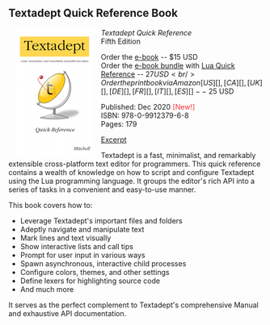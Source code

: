 ## Textadept Quick Reference Book

<script src="https://gumroad.com/js/gumroad.js"></script>

<div style="float: left; margin: 0 1em 0 1em;">
  <img src="images/quickref_small.png" alt="" style="border-width: 1px;"/>
</div>

*Textadept Quick Reference*<br/>
Fifth Edition

Order the <a href="https://gum.co/textadept_ebook" target="_blank">e-book</a> --
$15 USD<br/>
Order the <a href="https://gum.co/qr_bundle" target="_blank">e-book bundle</a>
with [Lua Quick Reference][] -- $27 USD<br/>
Order the print book via Amazon [US][], [CA][], [UK][], [DE][], [FR][], [IT][],
[ES][] -- ~$25 USD

Published: Dec 2020 <span style="color: #ef373a;">[New!]</span><br/>
ISBN: 978-0-9912379-6-8<br/>
Pages: 179

[Excerpt][]

Textadept is a fast, minimalist, and remarkably extensible cross-platform text
editor for programmers. This quick reference contains a wealth of knowledge on
how to script and configure Textadept using the Lua programming language. It
groups the editor's rich API into a series of tasks in a convenient and
easy-to-use manner.

This book covers how to:

* Leverage Textadept's important files and folders
* Adeptly navigate and manipulate text
* Mark lines and text visually
* Show interactive lists and call tips
* Prompt for user input in various ways
* Spawn asynchronous, interactive child processes
* Configure colors, themes, and other settings
* Define lexers for highlighting source code
* And much more

It serves as the perfect complement to Textadept's comprehensive Manual and
exhaustive API documentation.

[Lua Quick Reference]: https://orbitalquark.github.io/lua-quick-reference
[US]: https://www.amazon.com/Textadept-Quick-Reference-Mitchell/dp/0991237968/
[CA]: https://www.amazon.ca/Textadept-Quick-Reference-Mitchell/dp/0991237968/
[UK]: https://www.amazon.co.uk/Textadept-Quick-Reference-Mitchell/dp/0991237968/
[DE]: https://www.amazon.de/Textadept-Quick-Reference-Mitchell/dp/0991237968/
[FR]: https://www.amazon.fr/Textadept-Quick-Reference-Mitchell/dp/0991237968/
[IT]: https://www.amazon.it/Textadept-Quick-Reference-Mitchell/dp/0991237968/
[ES]: https://www.amazon.es/Textadept-Quick-Reference-Mitchell/dp/0991237968/
[Excerpt]: https://github.com/orbitalquark/textadept/blob/default/docs/quickref_excerpt.pdf
